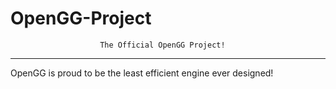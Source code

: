 # OpenGG-Project
                        The Official OpenGG Project!
___________________________________________________________________________
OpenGG is proud to be the least efficient engine ever designed!
